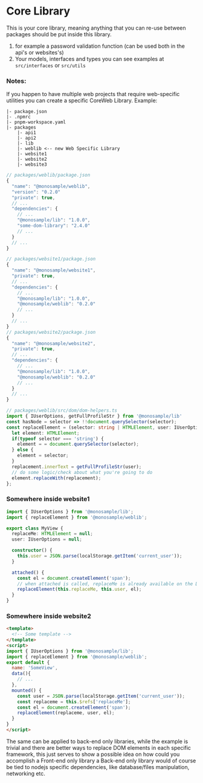 # Core Library

This is your core library, meaning anything that you can re-use between packages
should be put inside this library.

1. for example a password validation function (can be used both in the api's or websites's)
2. Your models, interfaces and types you can see examples at `src/interfaces` or `src/utils`

### Notes: 
If you happen to have multiple web projects that require web-specific utilities
you can create a specific CoreWeb Library. Example:
```
|- package.json
|- .npmrc
|- pnpm-workspace.yaml
|- packages
    |- api1
    |- api2
    |- lib
    |- weblib <-- new Web Specific Library
    |- website1
    |- website2
    |- website3
```

```javascript
// packages/weblib/package.json
{
  "name": "@monosample/weblib",
  "version": "0.2.0"
  "private": true,
  // ...
  "dependencies": {
    // ...
    "@monosample/lib": "1.0.0",
    "some-dom-library": "2.4.0"
    // ...
  }
  // ...
}

// packages/website1/package.json
{
  "name": "@monosample/website1",
  "private": true,
  // ...
  "dependencies": {
    // ...
    "@monosample/lib": "1.0.0",
    "@monosample/weblib": "0.2.0"
    // ...
  }
  // ...
}
// packages/website2/package.json
{
  "name": "@monosample/website2",
  "private": true,
  // ...
  "dependencies": {
    // ...
    "@monosample/lib": "1.0.0",
    "@monosample/weblib": "0.2.0"
    // ...
  }
  // ...
}
```

```typescript
// packages/weblib/src/dom/dom-helpers.ts
import { IUserOptions, getFullProfileStr } from '@monosample/lib'
const hasNode = selector => !!document.querySelector(selector);
const replaceElement = (selector: string | HTMLElement, user: IUserOptions, replacement: HTMLElement) => {
  let element: HTMLElement;
  if(typeof selector === 'string') {
    element = = document.querySelector(selector);
  } else {
    element = selector;
  }
  replacement.innerText = getFullProfileStr(user);
  // do some logic/check about what you're going to do
  element.replaceWith(replacement);
};
```

### Somewhere inside website1
```ts
import { IUserOptions } from '@monosample/lib';
import { replaceElement } from '@monosample/weblib';

export class MyView {
  replaceMe: HTMLElement = null;
  user: IUserOptions = null;

  constructor() {
    this.user = JSON.parse(localStorage.getItem('current_user'));
  }

  attached() {
    const el = document.createElement('span');
    // when attached is called, replaceMe is already available on the DOM and on the class
    replaceElement(this.replaceMe, this.user, el);
  }
}
```

### Somewhere inside website2
```html
<template>
  <!-- Some template -->
</template>
<script>
import { IUserOptions } from '@monosample/lib';
import { replaceElement } from '@monosample/weblib';
export default {
  name: 'SomeView',
  data(){
    // ...
  },
  mounted() {
    const user = JSON.parse(localStorage.getItem('current_user'));
    const replaceme = this.$refs['replaceMe'];
    const el = document.createElement('span');
    replaceElement(replaceme, user, el);
  }
}
</script>
```

The same can be applied to back-end only libraries, while the example is trivial
and there are better ways to replace DOM elements in each specific framework, this
just serves to show a possible idea on how could you accomplish a Front-end only library
a Back-end only library would of course be tied to nodejs specific dependencies,
like database/files manipulation, networking etc.